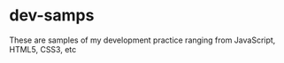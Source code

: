 dev-samps
=========

These are samples of my development practice ranging from JavaScript, HTML5, CSS3, etc 
